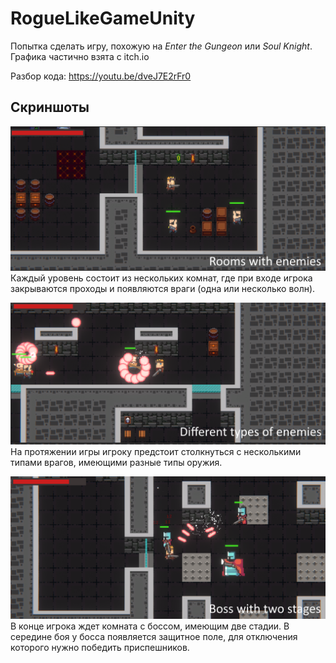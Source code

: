 # RogueLikeGameUnity
Попытка сделать игру, похожую на *Enter the Gungeon* или *Soul Knight*. Графика частично взята с itch.io

Разбор кода: https://youtu.be/dveJ7E2rFr0

## Скриншоты

![](./Screenshots/scr1.png)
Каждый уровень состоит из нескольких комнат, где при входе игрока закрываются проходы и появляются враги (одна или несколько волн).

![](./Screenshots/scr2.png)
На протяжении игры игроку предстоит столкнуться с несколькими типами врагов, имеющими разные типы оружия.

![](./Screenshots/scr3.png)
В конце игрока ждет комната с боссом, имеющим две стадии. В середине боя у босса появляется защитное поле, для отключения которого нужно победить приспешников.
